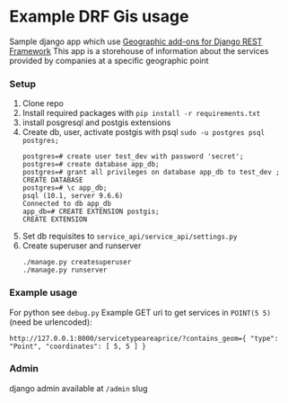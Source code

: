 # Example DRF Gis usage
Sample django app which use [Geographic add-ons for Django REST Framework](https://github.com/djangonauts/django-rest-framework-gis)
This app is a storehouse of information about the services provided by companies at a specific geographic point

###  Setup
1. Clone repo
2. Install required packages with ```pip install -r requirements.txt```
3. install posgresql and postgis extensions
4. Create db, user, activate postgis with psql ```sudo -u postgres psql postgres;```
   ```
   postgres=# create user test_dev with password 'secret';
   postgres=# create database app_db;
   postgres=# grant all privileges on database app_db to test_dev ;
   CREATE DATABASE
   postgres=# \c app_db;
   psql (10.1, server 9.6.6)
   Connected to db app_db
   app_db=# CREATE EXTENSION postgis;
   CREATE EXTENSION
   ```
5. Set db requisites to ```service_api/service_api/settings.py```
6. Create superuser and runserver
   ```
   ./manage.py createsuperuser
   ./manage.py runserver
   ```
### Example usage
For python see ```debug.py```
Example GET uri to get services in ```POINT(5 5)```(need be urlencoded):
```
http://127.0.0.1:8000/servicetypeareaprice/?contains_geom={ "type": "Point", "coordinates": [ 5, 5 ] }
```

### Admin
django admin available at ```/admin``` slug


